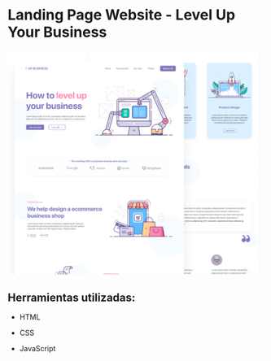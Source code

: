 <h1>Landing Page Website - Level Up Your Business </h1>


![imagen](assets/portada.png)  



<h2>Herramientas utilizadas: </h2>

* HTML

* CSS

* JavaScript


